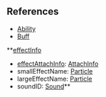 ## References
  * [Ability](VanillaAbility.md)
  * [Buff](VanillaBuff.md)

**[effectInfo](VanillaeffectInfo.md)
  * [effectAttachInfo](VanillaAttachInfo.md): [AttachInfo](AttachInfo.md)
  * smallEffectName: [Particle](Particle.md)
  * largeEffectName: [Particle](Particle.md)
  * soundID: [Sound](Sound.md)**
